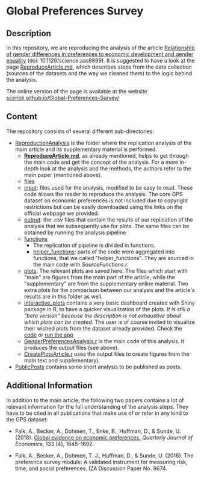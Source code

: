 # Global Preferences Survey

## Description

In this repository, we are reproducing the analysis of the article [Relationship of gender differences in preferences to economic development and gender equality](https://science.sciencemag.org/content/362/6412/eaas9899.full) (doi: 10.1126/science.aas9899). It is suggested to have a look at the page [ReproduceArticle.md](https://github.com/scerioli/Global_Preferences_Survey/blob/master/ReproduceArticle.md), which describes steps  from the data collection (sources of the datasets and the way we cleaned them) to the logic behind the analysis.

The online version of the page is available at the website [scerioli.github.io/Global-Preferences-Survey/](https://scerioli.github.io/Global-Preferences-Survey/)


## Content

The repository consists of several different sub-directories:

- [ReproductionAnalysis](https://github.com/scerioli/Global_Preferences_Survey/tree/master/ReproductionAnalysis) is the folder where the replication analysis of the main article and its supplementary material is performed.
  - [**ReproduceArticle.md**](https://github.com/scerioli/Global_Preferences_Survey/blob/master/ReproductionAnalysis/ReproduceArticle.md), as already mentioned, helps to get through the main code and get the concept of the analysis. For a more in-depth look at the analysis and the methods, the authors refer to the main paper (mentioned above).
  - [files](https://github.com/scerioli/Global_Preferences_Survey/tree/master/files)
   - [input](https://github.com/scerioli/Global_Preferences_Survey/tree/master/files/input): files used for the analysis, modified to be easy to read. These code allows the reader to reproduce the analysis. The core GPS dataset on economic preferences is not included due to copyright restrictions but can be easily downloaded using the links on the official webpage we provided.
   - [output](https://github.com/scerioli/Global_Preferences_Survey/tree/master/files/output): the .csv files that contain the results of our replication of the analysis that we subsequently use for plots. The same files can be obtained by running the analysis pipeline
  - [functions](https://github.com/scerioli/Global_Preferences_Survey/tree/master/functions)
    - The replication of pipeline is divided in functions.
    - [helper_functions](https://github.com/scerioli/Global_Preferences_Survey/tree/master/functions/helper_functions): 
  parts of the code were aggregated into functions, that we called "helper_functions". They are sourced in the main code with *SourceFunctions.r*.
  - [plots](https://github.com/scerioli/Global_Preferences_Survey/tree/master/plots): The relevant plots are saved here. The files which start with "main" are figures from the main part of the article, while the "supplementary" are from the supplementary online material. Two extra plots for the comparison between our analysis and the article's results are in this folder as well.
  - [interactive_plots](https://github.com/scerioli/Global_Preferences_Survey/blob/master/interactive_plots) contains a very basic dashboard created with Shiny package in R, to have a quicker visualization of the plots. *It is still a "beta version" because the description is not exhaustive about which plots can be created.* The user is of course invited to visualize their wished plots from the dataset already provided. Check the [code](https://github.com/scerioli/Global-Preferences-Survey/tree/master/ReproductionAnalysis/interactive_plots) or [run the app](http://127.0.0.1:4382/)
  - [GenderPreferencesAnalysis.r](https://github.com/scerioli/Global_Preferences_Survey/blob/master/GenderPreferencesAnalysis.r) is the main code of this analysis. It produces the *output* files (see above).
  - [CreatePlotsArticle.r](https://github.com/scerioli/Global_Preferences_Survey/blob/master/CreatePlotsArticle.r) uses the output files to create figures from the main text and supplementary).
- [PublicPosts](https://github.com/scerioli/Global-Preferences-Survey/tree/master/PublicPosts) contains some short analysis to be published as posts.

## Additional Information

In addition to the main article, the following two papers contains a lot of relevant information for the full understanding of the analysis steps. They have to be cited in all publications that make use of or refer in any kind to the GPS dataset:

- Falk, A., Becker, A., Dohmen, T., Enke, B., Huffman, D., & Sunde, U. (2018). [Global evidence on economic preferences.](https://doi.org/10.1093/qje/qjy013) *Quarterly Journal of Economics*, 133 (4), 1645–1692.

- Falk, A., Becker, A., Dohmen, T. J., Huffman, D., & Sunde, U. (2016). The preference survey module: A validated instrument for measuring risk, time, and social preferences. IZA Discussion Paper No. 9674.
